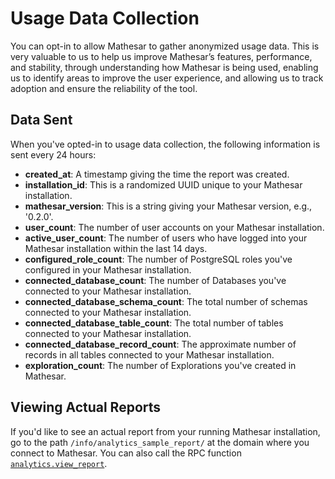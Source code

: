 # Usage Data Collection

You can opt-in to allow Mathesar to gather anonymized usage data. This is very valuable to us to help us improve Mathesar’s features, performance, and stability, through understanding how Mathesar is being used, enabling us to identify areas to improve the user experience, and allowing us to track adoption and ensure the reliability of the tool.

## Data Sent

When you've opted-in to usage data collection, the following information is sent every 24 hours:

- **created_at**: A timestamp giving the time the report was created.
- **installation_id**: This is a randomized UUID unique to your Mathesar installation.
- **mathesar_version**: This is a string giving your Mathesar version, e.g., '0.2.0'.
- **user_count**: The number of user accounts on your Mathesar installation.
- **active_user_count**: The number of users who have logged into your Mathesar installation within the last 14 days.
- **configured_role_count**: The number of PostgreSQL roles you've configured in your Mathesar installation.
- **connected_database_count**: The number of Databases you've connected to your Mathesar installation.
- **connected_database_schema_count**: The total number of schemas connected to your Mathesar installation.
- **connected_database_table_count**: The total number of tables connected to your Mathesar installation.
- **connected_database_record_count**: The approximate number of records in all tables connected to your Mathesar installation.
- **exploration_count**: The number of Explorations you've created in Mathesar.

## Viewing Actual Reports

If you'd like to see an actual report from your running Mathesar installation, go to the path `/info/analytics_sample_report/` at the domain where you connect to Mathesar. You can also call the RPC function [`analytics.view_report`](../../api/methods#analytics.view_report).
